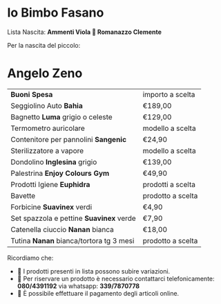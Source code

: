 <h1>Io Bimbo Fasano</h1>
<p>Lista Nascita: <b>Ammenti Viola 💞️ Romanazzo Clemente</b> </p>
Per la nascita del piccolo: <h1>Angelo Zeno</h1>

<table>
<tr><td><b>Buoni Spesa</b></td><td>importo a scelta</td></tr> 
<tr><td>Seggiolino Auto <b>Bahia</b></td><td>€189,00</td></tr>
<tr><td>Bagnetto <b>Luma</b> grigio o celeste</td><td>€129,00</td></tr>
<tr><td>Termometro auricolare</td><td>modello a scelta</td></tr>
<tr><td>Contenitore per pannolini <b>Sangenic</b></td><td>€24,90</td></tr>
<tr><td>Sterilizzatore a vapore</td><td>modello a scelta</td></tr>
<tr><td>Dondolino <b>Inglesina</b> grigio</td><td>€139,00</td></tr>
<tr><td>Palestrina <b>Enjoy Colours Gym</b></td><td>€49,90</td></tr>
<tr><td>Prodotti Igiene <b>Euphidra</b></td><td>prodotti a scelta</td></tr>
<tr><td>Bavette</td><td>prodotto a scelta</td></tr>
<tr><td>Forbicine <b>Suavinex</b> verdi</td><td>€4,90</td></tr>
<tr><td>Set spazzola e pettine <b>Suavinex</b> verde</td><td>€7,90</td></tr>
<tr><td>Catenella ciuccio <b>Nanan</b> bianca</td><td>€18,00</td></tr>
<tr><td>Tutina <b>Nanan</b> bianca/tortora tg 3 mesi</td><td>prodotto a scelta</td></tr>
</table>


Ricordiamo che:
- 👋 I prodotti presenti in lista possono subire variazioni.
- 👀 Per riservare un prodotto è necessario contattarci
telefonicamente: <b>080/4391192</b>
via whatsapp: <b>339/7870778</b>
- 🌱 È possibile effettuare il pagamento degli articoli online.

<!---
iobimbofasano/iobimbofasano is a ✨ special ✨ repository because its `README.md` (this file) appears on your GitHub profile.
You can click the Preview link to take a look at your changes.
--->
